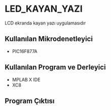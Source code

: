 # LED_KAYAN_YAZI
LCD ekranda kayan yazı uygulamasıdır

## Kullanılan Mikrodenetleyici
- PIC16F877A

## Kullanılan Program ve Derleyici
- MPLAB X IDE
- XC8

## Program Çıktısı

